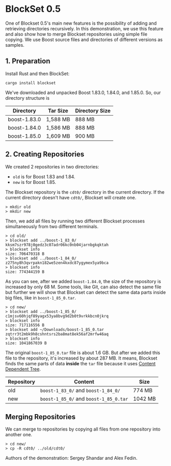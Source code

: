 # BlockSet 0.5

One of Blockset 0.5's main new features is the possibility of adding and retrieving directories recursively. In this demonstration, we use this feature and also show how to merge Blockset repositories using simple file copying. We use Boost source files and directories of different versions as samples.

## 1. Preparation

Install Rust and then BlockSet:

```shell
cargo install blockset
```

We've downloaded and unpacked Boost 1.83.0, 1.84.0, and 1.85.0. So, our directory structure is

|Directory   |Tar Size|Directory Size|
|------------|--------|--------------|
|boost-1.83.0|1,588 MB|888 MB        |
|boost-1.84.0|1,586 MB|888 MB        |
|boost-1.85.0|1,609 MB|900 MB        |

## 2. Creating Repositories

We created 2 repositories in two directories: 
- `old` is for Boost 1.83 and 1.84.
- `new` is for Boost 1.85.

The Blockset repository is the `cdt0/` directory in the current directory. If the current directory doesn't have `cdt0/`, Blockset will create one. 

```
> mkdir old
> mkdir new
```

Then, we add all files by running two different Blockset processes simultaneously from two different terminals. 

```
> cd old/
> blockset add ../boost-1_83_0/
kksm7szr978j0gedz3c07adr06kc0nb04jarnbgkqktah
> blockset info
size: 706470318 B
> blockset add ../boost-1_84_0/
z275ny8h3qvrpakn182we5zen4kxdc87ygymex5ya9bca
> blockset info
size: 774344159 B
```

As you can see, after we added `boost-1.84.0`, the size of the repository is increased by only 68 M. Some tools, like Git, can also detect the same file but further we will show that Blockset can detect the same data parts inside big files, like in `boost-1_85_0.tar`.

```
> cd new/
> blockset add ../boost-1_85_0/
c1mjsv60hjqf89yagx53ya8bvg9d2b0t9vrkkbcn0jkrq
> blockset info
size: 717116556 B
> blockset add ~/Downloads/boost-1_85_0.tar
zqtrr3t2mbk9h8cshntsrs2ba8mat8ek56af2mrfw46aq
> blockset info
size: 1041867039 B
```

The original `boost-1_85_0.tar` file is about 1.6 GB. But after we added this file to the repository, it's increased by about 287 MB. It means, Blockset finds the same parts of data **inside** the `tar` file because it uses [Content Dependent Tree](). 

|Repository|Content                               |Size   |
|----------|--------------------------------------|-------|
|old       |`boost-1_83_0/` and `boost-1_84_0/`   |774 MB |
|new       |`boost-1_85_0/` and `boost-1_85_0.tar`|1042 MB|

## Merging Repositories

We can merge to repositories by copying all files from one repository into another one.

```shell
> cd new/
> cp -R cdt0/ ../old/cdt0/
```

Authors of the demonstration: Sergey Shandar and Alex Fedin.

